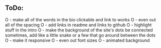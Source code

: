 ## ToDo:
O - make all of the words in the bio clickable and link to works
O - even out all of the spacing
O - add links in readme and links to github
O - highlight stuff in the intro
O - make the background of the site's dots be connected sometimes, add like a little snake or a few that go around between the dots
O - make it responsive
O - even out font sizes
O - animated background